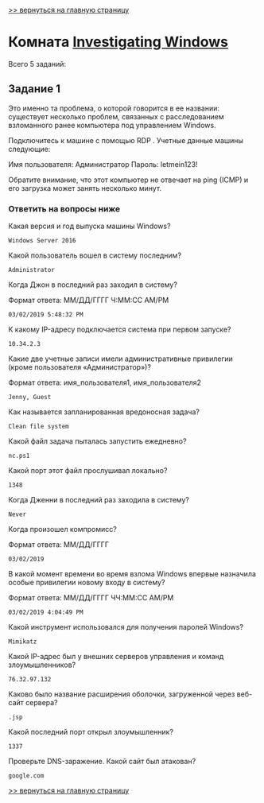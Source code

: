 [>> вернуться на главную страницу](https://github.com/BEPb/tryhackme/blob/master/README.md)

# Комната [Investigating Windows](https://tryhackme.com/r/room/investigatingwindows) 

Всего 5 заданий:
## Задание 1
Это именно та проблема, о которой говорится в ее названии: существует несколько проблем, связанных с расследованием взломанного ранее компьютера под управлением Windows.

Подключитесь к машине с помощью RDP . Учетные данные машины следующие:

Имя пользователя: Администратор
Пароль: letmein123!

Обратите внимание, что этот компьютер не отвечает на ping (ICMP) и его загрузка может занять несколько минут.

### Ответить на вопросы ниже
Какая версия и год выпуска машины Windows?


```commandline
Windows Server 2016
```
Какой пользователь вошел в систему последним?


```commandline
Administrator
```
Когда Джон в последний раз заходил в систему?

Формат ответа: ММ/ДД/ГГГГ  Ч:ММ:СС  AM/PM


```commandline
03/02/2019 5:48:32 PM
```
К какому IP-адресу подключается система при первом запуске?


```commandline
10.34.2.3
```
Какие две учетные записи имели административные привилегии (кроме пользователя «Администратор»)?

Формат ответа: имя_пользователя1, имя_пользователя2


```commandline
Jenny, Guest
```
Как называется запланированная вредоносная задача?


```commandline
Clean file system
```
Какой файл задача пыталась запустить ежедневно?


```commandline
nc.ps1
```
Какой порт этот файл прослушивал локально?


```commandline
1348
```
Когда Дженни в последний раз заходила в систему?


```commandline
Never
```
Когда произошел компромисс?

Формат ответа: ММ/ДД/ГГГГ


```commandline
03/02/2019
```
В какой момент времени во время взлома Windows впервые назначила особые привилегии новому входу в систему?

Формат ответа: ММ/ДД/ГГГГ  ЧЧ:ММ:СС  AM/PM


```commandline
03/02/2019 4:04:49 PM
```
Какой инструмент использовался для получения паролей Windows?


```commandline
Mimikatz
```
Какой IP-адрес был у внешних серверов управления и команд злоумышленников?


```commandline
76.32.97.132
```
Каково было название расширения оболочки, загруженной через веб-сайт сервера?


```commandline
.jsp
```
Какой последний порт открыл злоумышленник?


```commandline
1337
```
Проверьте DNS-заражение. Какой сайт был атакован?


```commandline
google.com
```


[>> вернуться на главную страницу](https://github.com/BEPb/tryhackme/blob/master/README.md)